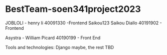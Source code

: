 # BestTeam-soen341project2023

JOBLOLI - henry li 40091330 -Frontend
Saikou123 Saikou Diallo 40191902 - Frontend

Asystra - William Picard 40190199 - Front End

Tools and technologies: Django maybe, the rest TBD
